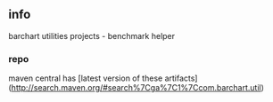 <!--

    Copyright (C) 2011-2012 Barchart, Inc. <http://www.barchart.com/>

    All rights reserved. Licensed under the OSI BSD License.

    http://www.opensource.org/licenses/bsd-license.php

-->
## info

barchart utilities projects - benchmark helper

### repo

maven central has
[latest version of these artifacts]
(http://search.maven.org/#search%7Cga%7C1%7Ccom.barchart.util)
